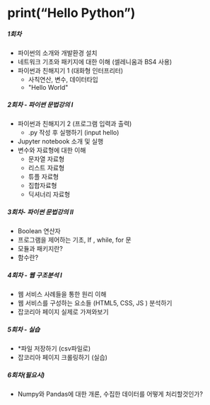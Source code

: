 # print(“Hello Python”)

##### 1회차

- 파이썬의 소개와 개발환경 설치 
- 네트워크 기초와 패키지에 대한 이해 (셀레니움과 BS4 사용)
- 파이썬과 친해지기 1 (대화형 인터프리터)
  - 사칙연산, 변수, 데이터타입
  - "Hello World" 

##### 2회차 - 파이썬 문법강의 I

- 파이썬과 친해지기 2 (프로그램 입력과 출력)
  - .py 작성 후 실행하기 (input hello)
- Jupyter notebook 소개 및 실행
- 변수와 자료형에 대한 이해
  - 문자열 자료형
  - 리스트 자료형
  - 튜플 자료형 
  - 집합자료형
  - 딕셔너리 자료형

##### 3회차- 파이썬 문법강의 II

- Boolean 연산자
- 프로그램을 제어하는 기초, If , while, for 문
- 모듈과 패키지란?
- 함수란?

##### 4회차 - 웹 구조분석 I

- 웹 서비스 사례들을 통한 원리 이해 
- 웹 서비스를 구성하는 요소들 (HTML5, CSS, JS ) 분석하기 
- 잡코리아 페이지 실제로 가져와보기

##### 5회차 - 실습

- *파일 저장하기 (csv파일로)
- 잡코리아 페이지 크롤링하기 (실습)

##### 6회차(필요시) 

- Numpy와 Pandas에 대한 개론, 수집한 데이터를 어떻게 처리할것인가?
